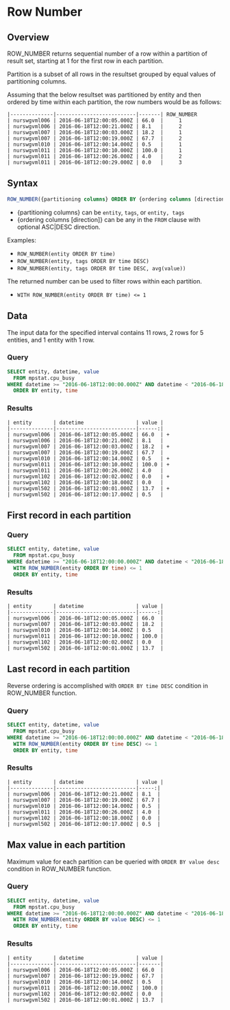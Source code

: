 # Row Number

## Overview

ROW_NUMBER returns sequential number of a row within a partition of result set, starting at 1 for the first row in each partition.

Partition is a subset of all rows in the resultset grouped by equal values of partitioning columns.

Assuming that the below resultset was partitioned by entity and then ordered by time within each partition, the row numbers would be as follows: 

```ls
|--------------|--------------------------|-------| ROW_NUMBER
| nurswgvml006 | 2016-06-18T12:00:05.000Z | 66.0  |     1
| nurswgvml006 | 2016-06-18T12:00:21.000Z | 8.1   |     2
| nurswgvml007 | 2016-06-18T12:00:03.000Z | 18.2  |     1
| nurswgvml007 | 2016-06-18T12:00:19.000Z | 67.7  |     2
| nurswgvml010 | 2016-06-18T12:00:14.000Z | 0.5   |     1
| nurswgvml011 | 2016-06-18T12:00:10.000Z | 100.0 |     1
| nurswgvml011 | 2016-06-18T12:00:26.000Z | 4.0   |     2
| nurswgvml011 | 2016-06-18T12:00:29.000Z | 0.0   |     3
```

## Syntax

```sql
ROW_NUMBER({partitioning columns} ORDER BY {ordering columns [direction]})
```

* {partitioning columns} can be `entity`, `tags`, or `entity, tags`
* {ordering columns [direction]} can be any in the `FROM` clause with optional ASC|DESC direction.

Examples:

* `ROW_NUMBER(entity ORDER BY time)`
* `ROW_NUMBER(entity, tags ORDER BY time DESC)`
* `ROW_NUMBER(entity, tags ORDER BY time DESC, avg(value))`
 
 The returned number can be used to filter rows within each partition.
 
 * `WITH ROW_NUMBER(entity ORDER BY time) <= 1`

## Data

The input data for the specified interval contains 11 rows, 2 rows for 5 entities, and 1 entity with 1 row.

### Query

```sql
SELECT entity, datetime, value
  FROM mpstat.cpu_busy
WHERE datetime >= "2016-06-18T12:00:00.000Z" AND datetime < "2016-06-18T12:00:30.000Z"
  ORDER BY entity, time
```

### Results

```ls
| entity       | datetime                 | value | 
|--------------|--------------------------|------:| 
| nurswgvml006 | 2016-06-18T12:00:05.000Z | 66.0  | +
| nurswgvml006 | 2016-06-18T12:00:21.000Z | 8.1   | 
| nurswgvml007 | 2016-06-18T12:00:03.000Z | 18.2  | +
| nurswgvml007 | 2016-06-18T12:00:19.000Z | 67.7  | 
| nurswgvml010 | 2016-06-18T12:00:14.000Z | 0.5   | +
| nurswgvml011 | 2016-06-18T12:00:10.000Z | 100.0 | +
| nurswgvml011 | 2016-06-18T12:00:26.000Z | 4.0   | 
| nurswgvml102 | 2016-06-18T12:00:02.000Z | 0.0   | +
| nurswgvml102 | 2016-06-18T12:00:18.000Z | 0.0   | 
| nurswgvml502 | 2016-06-18T12:00:01.000Z | 13.7  | +
| nurswgvml502 | 2016-06-18T12:00:17.000Z | 0.5   | 
```

## First record in each partition

### Query

```sql
SELECT entity, datetime, value
  FROM mpstat.cpu_busy
WHERE datetime >= "2016-06-18T12:00:00.000Z" AND datetime < "2016-06-18T12:00:30.000Z"
  WITH ROW_NUMBER(entity ORDER BY time) <= 1
  ORDER BY entity, time
```

### Results

```ls
| entity       | datetime                 | value | 
|--------------|--------------------------|------:| 
| nurswgvml006 | 2016-06-18T12:00:05.000Z | 66.0  | 
| nurswgvml007 | 2016-06-18T12:00:03.000Z | 18.2  | 
| nurswgvml010 | 2016-06-18T12:00:14.000Z | 0.5   | 
| nurswgvml011 | 2016-06-18T12:00:10.000Z | 100.0 | 
| nurswgvml102 | 2016-06-18T12:00:02.000Z | 0.0   | 
| nurswgvml502 | 2016-06-18T12:00:01.000Z | 13.7  | 
```

## Last record in each partition

Reverse ordering is accomplished with `ORDER BY time DESC` condition in ROW_NUMBER function.

### Query

```sql
SELECT entity, datetime, value
  FROM mpstat.cpu_busy
WHERE datetime >= "2016-06-18T12:00:00.000Z" AND datetime < "2016-06-18T12:00:30.000Z"
  WITH ROW_NUMBER(entity ORDER BY time DESC) <= 1
  ORDER BY entity, time
```

### Results

```ls
| entity       | datetime                 | value | 
|--------------|--------------------------|-----:| 
| nurswgvml006 | 2016-06-18T12:00:21.000Z | 8.1  | 
| nurswgvml007 | 2016-06-18T12:00:19.000Z | 67.7 | 
| nurswgvml010 | 2016-06-18T12:00:14.000Z | 0.5  | 
| nurswgvml011 | 2016-06-18T12:00:26.000Z | 4.0  | 
| nurswgvml102 | 2016-06-18T12:00:18.000Z | 0.0  | 
| nurswgvml502 | 2016-06-18T12:00:17.000Z | 0.5  | 
```

## Max value in each partition

Maximum value for each partition can be queried with `ORDER BY value desc` condition in ROW_NUMBER function.

### Query

```sql
SELECT entity, datetime, value
  FROM mpstat.cpu_busy
WHERE datetime >= "2016-06-18T12:00:00.000Z" AND datetime < "2016-06-18T12:00:30.000Z"
  WITH ROW_NUMBER(entity ORDER BY value DESC) <= 1
  ORDER BY entity, time
```

### Results

```ls
| entity       | datetime                 | value | 
|--------------|--------------------------|-------| 
| nurswgvml006 | 2016-06-18T12:00:05.000Z | 66.0  | 
| nurswgvml007 | 2016-06-18T12:00:19.000Z | 67.7  | 
| nurswgvml010 | 2016-06-18T12:00:14.000Z | 0.5   | 
| nurswgvml011 | 2016-06-18T12:00:10.000Z | 100.0 | 
| nurswgvml102 | 2016-06-18T12:00:02.000Z | 0.0   | 
| nurswgvml502 | 2016-06-18T12:00:01.000Z | 13.7  | 
```










